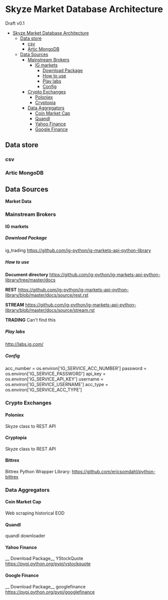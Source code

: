 
# Skyze Market Database Architecture
Draft v0.1

<!-- TOC depthFrom:1 depthTo:6 withLinks:1 updateOnSave:1 orderedList:0 -->

- [Skyze Market Database Architecture](#skyze-market-database-architecture)
	- [Data store](#data-store)
		- [csv](#csv)
		- [Artic MongoDB](#artic-mongodb)
	- [Data Sources](#data-sources)
		- [Mainstream Brokers](#mainstream-brokers)
			- [IG markets](#ig-markets)
				- [Download Package](#download-package)
				- [How to use](#how-to-use)
				- [Play labs](#play-labs)
				- [Config](#config)
		- [Crypto Exchanges](#crypto-exchanges)
			- [Poloniex](#poloniex)
			- [Cryptopia](#cryptopia)
		- [Data Aggregators](#data-aggregators)
			- [Coin Market Cap](#coin-market-cap)
			- [Quandl](#quandl)
			- [Yahoo Finance](#yahoo-finance)
			- [Google Finance](#google-finance)

<!-- /TOC -->

## Data store
### csv

### Artic MongoDB


## Data Sources
__Market Data__

### Mainstream Brokers
#### IG markets

##### Download Package
ig_trading
 https://github.com/ig-python/ig-markets-api-python-library

##### How to use
__Document directory__
https://github.com/ig-python/ig-markets-api-python-library/tree/master/docs

__REST__
https://github.com/ig-python/ig-markets-api-python-library/blob/master/docs/source/rest.rst

__STREAM__
https://github.com/ig-python/ig-markets-api-python-library/blob/master/docs/source/stream.rst

__TRADING__
Can't find this

##### Play labs
 http://labs.ig.com/

##### Config
acc_number = os.environ['IG_SERVICE_ACC_NUMBER']
password = os.environ['IG_SERVICE_PASSWORD']
api_key = os.environ['IG_SERVICE_API_KEY']
username = os.environ['IG_SERVICE_USERNAME']
acc_type = os.environ['IG_SERVICE_ACC_TYPE']


### Crypto Exchanges
#### Poloniex
Skyze class to REST API

#### Cryptopia
Skyze class to REST API

#### Bittrex
Bittrex Python Wrapper Library: 
https://github.com/ericsomdahl/python-bittrex


### Data Aggregators
#### Coin Market Cap
Web scraping historical EOD

#### Quandl
quandl downloader

#### Yahoo Finance
__ Download Package__ YStockQuote
https://pypi.python.org/pypi/ystockquote

#### Google Finance
__ Download Package__ googlefinance https://pypi.python.org/pypi/googlefinance
